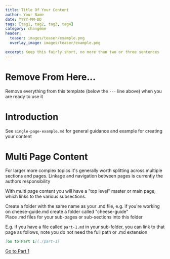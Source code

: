 ```yaml
---
title: Title Of Your Content
author: Your Name
date: YYYY-MM-DD
tags: [tag1, tag2, tag3, tag4]
category: changeme
header:
  teaser: images/teaser/example.png
  overlay_image: images/teaser/example.png

excerpt: Keep this fairly short, no more than two or three sentences 
---
```

# Remove From Here...
Remove everything from this template (below the `---` line above) when you are ready to use it

# Introduction
See `single-page-example.md` for general guidance and example for creating your content

# Multi Page Content
For larger more complex topics it's generally worth splitting across multiple sections and pages. Linkage and navigation between pages is currently the authors responsibility 

With multi page content you will have a "top level" master or main page, which links to the various subsections.  

Create a folder with the same name as your .md file, e.g. if you're working on cheese-guide.md create a folder called "cheese-guide"  
Place .md files for your sub-pages or sub-sections into this folder

E.g. if you have a file called `part-1.md` in your sub-folder, you can link to that page as follows, note you do not need the full path or .md extension

```md
[Go to Part 1](./part-1)
```

[Go to Part 1](./part-1)